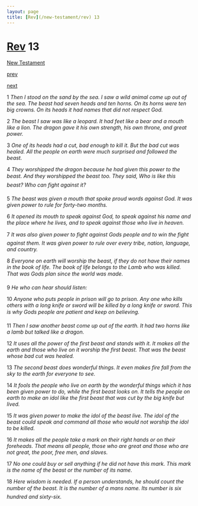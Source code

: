 ```yaml
---
layout: page
title: [Rev](/new-testament/rev) 13
---
```


# [Rev](/new-testament/rev) 13

[New Testament](/new-testament)


[prev](/new-testament/rev/rev-12.html)


[next](/new-testament/rev/rev-14.html)

1 _Then I stood on the sand by the sea. I saw a wild animal come up out of the sea. The beast had seven heads and ten horns. On its horns were ten big crowns. On its heads it had names that did not respect God._

2 _The beast I saw was like a leopard. It had feet like a bear and a mouth like a lion. The dragon gave it his own strength, his own throne, and great power._

3 _One of its heads had a cut, bad enough to kill it. But the bad cut was healed. All the people on earth were much surprised and followed the beast._

4 _They worshipped the dragon because he had given this power to the beast. And they worshipped the beast too. They said, Who is like this beast? Who can fight against it?_

5 _The beast was given a mouth that spoke proud words against God. It was given power to rule for forty-two months._

6 _It opened its mouth to speak against God, to speak against his name and the place where he lives, and to speak against those who live in heaven._

7 _It was also given power to fight against Gods people and to win the fight against them. It was given power to rule over every tribe, nation, language, and country._

8 _Everyone on earth will worship the beast, if they do not have their names in the book of life. The book of life belongs to the Lamb who was killed. That was Gods plan since the world was made._

9 _He who can hear should listen:_

10 _Anyone who puts people in prison will go to prison. Any one who kills others with a long knife or sword will be killed by a long knife or sword. This is why Gods people are patient and keep on believing._

11 _Then I saw another beast come up out of the earth. It had two horns like a lamb but talked like a dragon._

12 _It uses all the power of the first beast and stands with it. It makes all the earth and those who live on it worship the first beast. That was the beast whose bad cut was healed._

13 _The second beast does wonderful things. It even makes fire fall from the sky to the earth for everyone to see._

14 _It fools the people who live on earth by the wonderful things which it has been given power to do, while the first beast looks on. It tells the people on earth to make an idol like the first beast that was cut by the big knife but lived._

15 _It was given power to make the idol of the beast live. The idol of the beast could speak and command all those who would not worship the idol to be killed._

16 _It makes all the people take a mark on their right hands or on their foreheads. That means all people, those who are great and those who are not great, the poor, free men, and slaves._

17 _No one could buy or sell anything if he did not have this mark. This mark is the name of the beast or the number of its name._

18 _Here wisdom is needed. If a person understands, he should count the number of the beast. It is the number of a mans name. Its number is six hundred and sixty-six._

